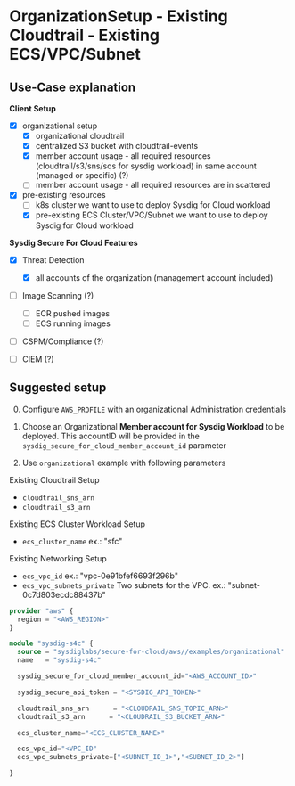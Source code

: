 # OrganizationSetup - Existing Cloudtrail - Existing ECS/VPC/Subnet

## Use-Case explanation

**Client Setup**

- [X] organizational setup
  - [X] organizational cloudtrail
  - [X] centralized S3 bucket with cloudtrail-events
  - [X] member account usage - all required resources (cloudtrail/s3/sns/sqs for sysdig workload) in same account (managed or specific) (?)
  - [ ] member account usage - all required resources are in scattered
- [X] pre-existing resources
  - [ ] k8s cluster we want to use to deploy Sysdig for Cloud workload
  - [X] pre-existing ECS Cluster/VPC/Subnet we want to use to deploy Sysdig for Cloud workload

**Sysdig Secure For Cloud Features**

- [X] Threat Detection
  - [X] all accounts of the organization (management account included)
- [ ] Image Scanning (?)
  - [ ] ECR pushed images
  - [ ] ECS running images
- [ ] CSPM/Compliance (?)
- [ ] CIEM (?)




## Suggested setup

<!--
testing

0. Cloudtrail should exist, otherwise deploy this items first on a sepparated terraform state

```terraform
provider "aws" {
region = var.region
}

module "utils_ecs-vpc-secgroup" {
  source = "../../modules/infrastructure/ecs-vpc-secgroup"
}
```
-->

0. Configure `AWS_PROFILE` with an organizational Administration credentials

1. Choose an Organizational **Member account for Sysdig Workload** to be deployed. This accountID will be provided in the `sysdig_secure_for_cloud_member_account_id` parameter

3. Use `organizational` example with following parameters

Existing Cloudtrail Setup
  - `cloudtrail_sns_arn`
  - `cloudtrail_s3_arn`

Existing ECS Cluster Workload  Setup
  - `ecs_cluster_name` ex.: "sfc"

Existing Networking Setup
  - `ecs_vpc_id` ex.: "vpc-0e91bfef6693f296b"
  - `ecs_vpc_subnets_private` Two subnets for the VPC. ex.: "subnet-0c7d803ecdc88437b"

```terraform
provider "aws" {
  region = "<AWS_REGION>"
}

module "sysdig-s4c" {
  source = "sysdiglabs/secure-for-cloud/aws//examples/organizational"
  name   = "sysdig-s4c"

  sysdig_secure_for_cloud_member_account_id="<AWS_ACCOUNT_ID>"

  sysdig_secure_api_token = "<SYSDIG_API_TOKEN>"

  cloudtrail_sns_arn      = "<CLOUDRAIL_SNS_TOPIC_ARN>"
  cloudtrail_s3_arn      = "<CLOUDRAIL_S3_BUCKET_ARN>"

  ecs_cluster_name="<ECS_CLUSTER_NAME>"

  ecs_vpc_id="<VPC_ID"
  ecs_vpc_subnets_private=["<SUBNET_ID_1>","<SUBNET_ID_2>"]

}
```
